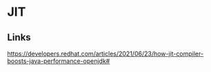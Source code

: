 # JIT

## Links

<https://developers.redhat.com/articles/2021/06/23/how-jit-compiler-boosts-java-performance-openjdk#>

